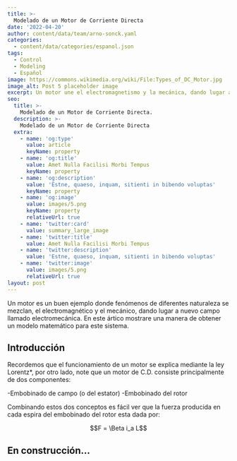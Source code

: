 ```yaml
---
title: >-
  Modelado de un Motor de Corriente Directa
date: '2022-04-20'
author: content/data/team/arno-sonck.yaml
categories:
  - content/data/categories/espanol.json
tags:
  - Control
  - Modeling
  - Español
image: https://commons.wikimedia.org/wiki/File:Types_of_DC_Motor.jpg
image_alt: Post 5 placeholder image
excerpt: Un motor une el electromagnetismo y la mecánica, dando lugar a nuevo campo llamado electromecánica. - Foto: https://commons.wikimedia.org/wiki/File:Types_of_DC_Motor.jpg.
seo:
  title: >-
    Modelado de un Motor de Corriente Directa.
  description: >-
    Modelado de un Motor de Corriente Directa
  extra:
    - name: 'og:type'
      value: article
      keyName: property
    - name: 'og:title'
      value: Amet Nulla Facilisi Morbi Tempus
      keyName: property
    - name: 'og:description'
      value: 'Estne, quaeso, inquam, sitienti in bibendo voluptas'
      keyName: property
    - name: 'og:image'
      value: images/5.png
      keyName: property
      relativeUrl: true
    - name: 'twitter:card'
      value: summary_large_image
    - name: 'twitter:title'
      value: Amet Nulla Facilisi Morbi Tempus
    - name: 'twitter:description'
      value: 'Estne, quaeso, inquam, sitienti in bibendo voluptas'
    - name: 'twitter:image'
      value: images/5.png
      relativeUrl: true
layout: post
---
```

Un motor es un buen ejemplo donde fenómenos de diferentes naturaleza se mezclan, el electromagnético y el mecánico, dando lugar a nuevo campo llamado electromecánica. En este ártico mostrare una manera de obtener un modelo matemático para este sistema.

## Introducción

Recordemos que el funcionamiento de un motor se explica mediante la ley Lorentz*, por otro lado, note que un motor de C.D. consiste principalmente de dos componentes:

-Embobinado de campo (o del estator)
-Embobinado del rotor

Combinando estos dos conceptos es fácil ver que la fuerza producida en cada espira del embobinado del rotor esta dada por:

$$F = \Beta i_a L$$

## En construcción...


